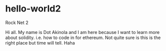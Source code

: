 # hello-world2
Rock Net 2

Hi all. My name is Dot Akinola and I am here because I want to learn more about solidity. i.e. how to code in for ethereum.
Not quite sure is this is the right place but time will tell. Haha
